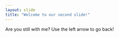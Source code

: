 ```yaml
---
layout: slide
title: "Welcome to our second slide!"
---
```

Are you still with me?
Use the left arrow to go back!
